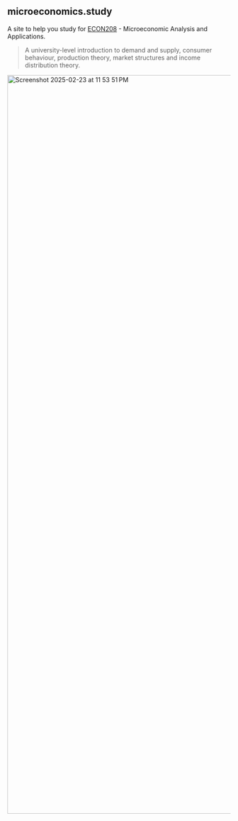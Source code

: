 ## microeconomics.study

A site to help you study for
[ECON208](https://www.mcgill.ca/study/2024-2025/courses/econ-208) -
Microeconomic Analysis and Applications.

> A university-level introduction to demand and supply, consumer behaviour,
> production theory, market structures and income distribution theory.

<img width="1667" alt="Screenshot 2025-02-23 at 11 53 51 PM" src="https://github.com/user-attachments/assets/673dc73a-7b1d-45b4-ac4d-48ca3a35a86c" />
